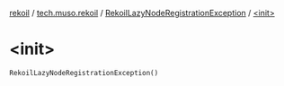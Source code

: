 [rekoil](../../index.md) / [tech.muso.rekoil](../index.md) / [RekoilLazyNodeRegistrationException](index.md) / [&lt;init&gt;](./-init-.md)

# &lt;init&gt;

`RekoilLazyNodeRegistrationException()`